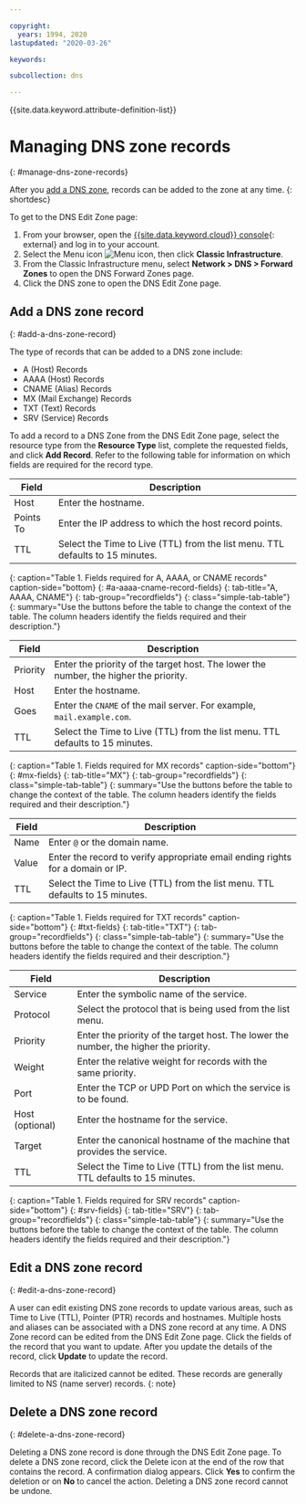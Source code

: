 ```yaml
---

copyright:
  years: 1994, 2020
lastupdated: "2020-03-26"

keywords:

subcollection: dns

---
```


{{site.data.keyword.attribute-definition-list}}

# Managing DNS zone records
{: #manage-dns-zone-records}

After you [add a DNS zone](/docs/dns?topic=dns-manage-dns-zones#add-a-dns-zone), records can be added to the zone at any time.
{: shortdesc}

To get to the DNS Edit Zone page:

1. From your browser, open the [{{site.data.keyword.cloud}} console](/login){: external} and log in to your account.
1. Select the Menu icon ![Menu icon](../../icons/icon_hamburger.svg), then click **Classic Infrastructure**.
1. From the Classic Infrastructure menu, select **Network > DNS  > Forward Zones** to open the DNS Forward Zones page.
1. Click the DNS zone to open the DNS Edit Zone page.

## Add a DNS zone record
{: #add-a-dns-zone-record}

The type of records that can be added to a DNS zone include:

* A (Host) Records
* AAAA (Host) Records
* CNAME (Alias) Records
* MX (Mail Exchange) Records
* TXT (Text) Records
* SRV (Service) Records

To add a record to a DNS Zone from the DNS Edit Zone page, select the resource type from the **Resource Type** list, complete the requested fields, and click **Add Record**. Refer to the following table for information on which fields are required for the record type.

| Field | Description |
|-----------|----------|
| Host | Enter the hostname. |
| Points To | Enter the IP address to which the host record points. |
| TTL | Select the Time to Live (TTL) from the list menu. TTL defaults to 15 minutes. |
{: caption="Table 1. Fields required for A, AAAA, or CNAME records" caption-side="bottom}
{: #a-aaaa-cname-record-fields}
{: tab-title="A, AAAA, CNAME"}
{: tab-group="recordfields"}
{: class="simple-tab-table"}
{: summary="Use the buttons before the table to change the context of the table. The column headers identify the fields required and their description."}

| Field | Description |
|-----------|----------|
| Priority | Enter the priority of the target host. The lower the number, the higher the priority. |
| Host | Enter the hostname. |
| Goes | Enter the `CNAME` of the mail server. For example, `mail.example.com`.|
| TTL | Select the Time to Live (TTL) from the list menu. TTL defaults to 15 minutes.|
{: caption="Table 1. Fields required for MX records" caption-side="bottom"}
{: #mx-fields}
{: tab-title="MX"}
{: tab-group="recordfields"}
{: class="simple-tab-table"}
{: summary="Use the buttons before the table to change the context of the table. The column headers identify the fields required and their description."}

| Field | Description |
|-----------|----------|
| Name | Enter `@` or the domain name. |
| Value | Enter the record to verify appropriate email ending rights for a domain or IP. |
| TTL | Select the Time to Live (TTL) from the list menu. TTL defaults to 15 minutes. |
{: caption="Table 1. Fields required for TXT records" caption-side="bottom"}
{: #txt-fields}
{: tab-title="TXT"}
{: tab-group="recordfields"}
{: class="simple-tab-table"}
{: summary="Use the buttons before the table to change the context of the table. The column headers identify the fields required and their description."}

| Field | Description |
|-----------|----------|
| Service | Enter the symbolic name of the service. |
| Protocol | Select the protocol that is being used from the list menu. |
| Priority | Enter the priority of the target host. The lower the number, the higher the priority. |
| Weight | Enter the relative weight for records with the same priority. |
| Port | Enter the TCP or UPD Port on which the service is to be found. |
| Host (optional) | Enter the hostname for the service. |
| Target | Enter the canonical hostname of the machine that provides the service. |
| TTL | Select the Time to Live (TTL) from the list menu. TTL defaults to 15 minutes. |
{: caption="Table 1. Fields required for SRV records" caption-side="bottom"}
{: #srv-fields}
{: tab-title="SRV"}
{: tab-group="recordfields"}
{: class="simple-tab-table"}
{: summary="Use the buttons before the table to change the context of the table. The column headers identify the fields required and their description."}

## Edit a DNS zone record
{: #edit-a-dns-zone-record}

A user can edit existing DNS zone records to update various areas, such as Time to Live (TTL), Pointer (PTR) records and hostnames. Multiple hosts and aliases can be associated with a DNS zone record at any time. A DNS Zone record can be edited from the DNS Edit Zone page. Click the fields of the record that you want to update. After you update the details of the record, click **Update** to update the record.

Records that are italicized cannot be edited. These records are generally limited to NS (name server) records.
{: note}

## Delete a DNS zone record
{: #delete-a-dns-zone-record}

Deleting a DNS zone record is done through the DNS Edit Zone page. To delete a DNS zone record, click the Delete icon at the end of the row that contains the record. A confirmation dialog appears. Click **Yes** to confirm the deletion or on **No** to cancel the action. Deleting a DNS zone record cannot be undone.
